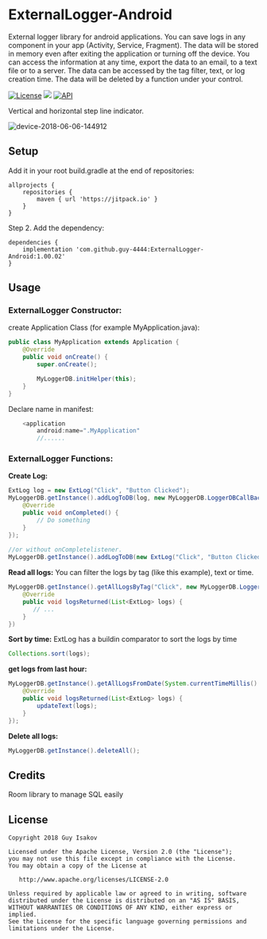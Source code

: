# ExternalLogger-Android
External logger library for android applications.
You can save logs in any component in your app (Activity, Service, Fragment).
The data will be stored in memory even after exiting the application or turning off the device.
You can access the information at any time, export the data to an email, to a text file or to a server.
The data can be accessed by the tag filter, text, or log creation time.
The data will be deleted by a function under your control.



[![License](https://img.shields.io/badge/License-Apache%202.0-blue.svg)](https://github.com/vlad1m1r990/Lemniscate/blob/master/LICENSE)
[![](https://jitpack.io/v/guy-4444/ExternalLogger-Android.svg)](https://jitpack.io/#guy-4444/ExternalLogger-Android)
[![API](https://img.shields.io/badge/API-15%2B-green.svg?style=flat)]()

Vertical and horizontal step line indicator.


![device-2018-06-06-144912](https://github.com/guy-4444/ExternalLogger-Android/blob/master/Screenshot2.png?raw=true)


## Setup
Add it in your root build.gradle at the end of repositories:
```
allprojects {
	repositories {
		maven { url 'https://jitpack.io' }
	}
}
```

Step 2. Add the dependency:

```
dependencies {
	implementation 'com.github.guy-4444:ExternalLogger-Android:1.00.02'
}
```
## Usage

### ExternalLogger Constructor:
create Application Class (for example MyApplication.java):

```java
public class MyApplication extends Application {
    @Override
    public void onCreate() {
        super.onCreate();

        MyLoggerDB.initHelper(this);
    }
}

```
Declare name in manifest:
```java
    <application
        android:name=".MyApplication"
        //......
```
### ExternalLogger Functions:

**Create Log:**
```java
ExtLog log = new ExtLog("Click", "Button Clicked");
MyLoggerDB.getInstance().addLogToDB(log, new MyLoggerDB.LoggerDBCallBack_OnCompleted() {
    @Override
    public void onCompleted() {
        // Do something
    }
});
		
//or without onCompletelistener.
MyLoggerDB.getInstance().addLogToDB(new ExtLog("Click", "Button Clicked"), null);
```

**Read all logs:**
You can filter the logs by tag (like this example), text or time.
```java
MyLoggerDB.getInstance().getAllLogsByTag("Click", new MyLoggerDB.LoggerDBCallBack_LogsReturned() {
    @Override
    public void logsReturned(List<ExtLog> logs) {
       // ...
    }
})
``` 

**Sort by time:**
ExtLog has a buildin comparator to sort the logs by time
```java
Collections.sort(logs);
``` 

**get logs from last hour:**
```java
MyLoggerDB.getInstance().getAllLogsFromDate(System.currentTimeMillis() - 3600*1000l, new MyLoggerDB.LoggerDBCallBack_LogsReturned() {
    @Override
    public void logsReturned(List<ExtLog> logs) {
        updateText(logs);
    }
});
```
**Delete all logs:**
```java
MyLoggerDB.getInstance().deleteAll();
```
## Credits

Room library to manage SQL easily

## License

    Copyright 2018 Guy Isakov

    Licensed under the Apache License, Version 2.0 (the "License");
    you may not use this file except in compliance with the License.
    You may obtain a copy of the License at

       http://www.apache.org/licenses/LICENSE-2.0

    Unless required by applicable law or agreed to in writing, software
    distributed under the License is distributed on an "AS IS" BASIS,
    WITHOUT WARRANTIES OR CONDITIONS OF ANY KIND, either express or implied.
    See the License for the specific language governing permissions and
    limitations under the License.
